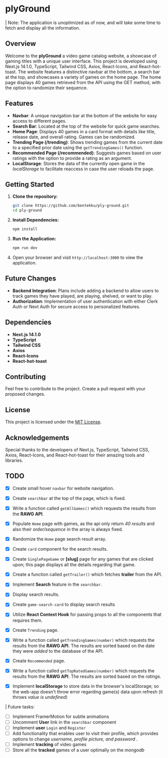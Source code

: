 # plyGround
| Note: The application is unoptimized as of now, and will take some time to fetch and display all the information.

## Overview

Welcome to the **plyGround** a video game catalog website, a showcase of gaming titles with a unique user interface. This project is developed using Next.js 14.1.0, TypeScript, Tailwind CSS, Axios, React-Icons, and React-hot-toast. The website features a distinctive navbar at the bottom, a search bar at the top, and showcases a variety of games on the home page. The home page displays 40 games retrieved from the API using the GET method, with the option to randomize their sequence.

## Features

- **Navbar**: A unique navigation bar at the bottom of the website for easy access to different pages.
- **Search Bar**: Located at the top of the website for quick game searches.
- **Home Page**: Displays 40 games in a card format with details like title, release date, and overall rating. Games can be randomized.
- **Trending Page (/trending)**: Shows trending games from the current date to a specified prior date using the `getTrendingGames()` function.
- **Recommended Page (/recommended)**: Suggests games based on user ratings with the option to provide a rating as an argument.
- **LocalStorage**: Stores the data of the currently open game in the *localStorage* to facilitate reaccess in case the user reloads the page.

## Getting Started

1. **Clone the repository:**
   ```bash
   git clone https://github.com/bentekku/ply-ground.git
   cd ply-ground
   ```

2. **Install Dependencies:**
   ```bash
   npm install
   ```

3. **Run the Application:**
   ```bash
   npm run dev
   ```

4. Open your browser and visit `http://localhost:3000` to view the application.

## Future Changes

- **Backend Integration**: Plans include adding a backend to allow users to track games they have played, are playing, shelved, or want to play.
- **Authorization**: Implementation of user authentication with either Clerk Auth or Next Auth for secure access to personalized features.

## Dependencies

- **Next.js 14.1.0**
- **TypeScript**
- **Tailwind CSS**
- **Axios**
- **React-Icons**
- **React-hot-toast**

## Contributing

Feel free to contribute to the project. Create a pull request with your proposed changes.

## License

This project is licensed under the [MIT License](LICENSE).

## Acknowledgements

Special thanks to the developers of Next.js, TypeScript, Tailwind CSS, Axios, React-Icons, and React-hot-toast for their amazing tools and libraries.

## TODO

- [x] Create small hover `navbar` for website navigation.
- [x] Create `searchbar` at the top of the page, which is fixed.
- [x] Write a function called `getAllGames()` which requests the results from the **RAWG API**.

- [x] Populate `Home` page with games, as the api only return *40 results* and also their *order/sequence* in the array is always fixed.
- [x] Randomize the `Home` page search result array.
- [x] Create `card` component for the search results.


- [x] Create `SinglePageGame` or **[slug]** page for any games that are clicked upon; this page displays all the details regarding that game.
- [x] Create a function called `getTrailer()` which fetches **trailer** from the API.

- [x] Implement **Search** feature in the `searchbar`.
- [x] Display search results.
- [x] Create `game-search-card` to display search results
- [x] Utilize **React Context Hook** for passing props to all the components that requires them.

- [x]  Create `Trending` page.
- [x] Write a function called `getTrendingGames(number)` which requests the results from the **RAWG API**. The results are sorted based on the date they were *added* to the database of the API.

- [x] Create `Recommended` page.
- [x] Write a function called `getTopRatedGames(number)` which requests the results from the **RAWG API**. The results are sorted based on the *ratings*.

- [x] Implement **localStorage** to store data in the browser's localStorage; so the web-app doesn't throw error regarding game(s) data upon refresh (it throws *value is undefined*)

| Future tasks:

- [ ] Implement FramerMotion for subtle animations
- [ ] Uncomment **User** link in the `searchbar` component
- [ ] Implement **user** `Login` and `Register`
- [ ] Add functionality that enables user to visit their profile, which provides options to change *username, profile picture, and password* .
- [ ] Implement **tracking** of video games
- [ ] Store all the **tracked** games of a user optimally on the *mongodb* 
